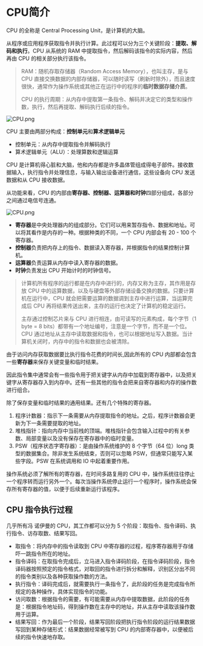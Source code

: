 # CPU简介

CPU 的全称是 Central Processing Unit，是计算机的大脑。

从程序或应用程序获取指令并执行计算。此过程可以分为三个关键阶段：**提取、解码和执行**。CPU 从系统的 RAM 中提取指令，然后解码该指令的实际内容，然后再由 CPU 的相关部分执行该指令。

> RAM：随机存取存储器（Random Access Memory），也叫主存，是与 CPU 直接交换数据的内部存储器，可以随时读写（刷新时除外），而且速度很快，通常作为操作系统或其他正在运行中的程序的**临时数据存储介质**。
>
> CPU 的执行周期：从内存中提取第一条指令、解码并决定它的类型和操作数，执行，然后再提取、解码执行后续的指令。

![CPU.png](http://www.qxnekoo.cn:8888/images/2020/08/11/CPU.png)



CPU 主要由两部分构成：**控制单元**和**算术逻辑单元**

- 控制单元：从内存中提取指令并解码执行
- 算术逻辑单元（ALU）：处理算数和逻辑运算

CPU 是计算机得心脏和大脑，他和内存都是许多晶体管组成得电子部件。接收数据输入，执行指令并处理信息，与输入输出设备进行通信，这些设备向 CPU 发送数据和从 CPU 接收数据。

从功能来看，CPU 的内部由**寄存器、控制器、运算器和时钟**四部分组成，各部分之间通过电信号连通。

![CPU.png](http://www.qxnekoo.cn:8888/images/2020/08/12/CPU.png)

- **寄存器**是中央处理器内的组成部分。它们可以用来暂存指令、数据和地址。可以将其看作是内存的一种。根据种类的不同，一个 CPU 内部会有 20 - 100 个寄存器。
- **控制器**负责把内存上的指令、数据读入寄存器，并根据指令的结果控制计算机。
- **运算器**负责运算从内存中读入寄存器的数据。
- **时钟**负责发出 CPU 开始计时的时钟信号。

> 计算机所有程序的运行都是在内存中进行的，内存又称为主存，其作用是存放 CPU 中的运算数据，以及与硬盘等外部存储设备交换的数据。只要计算机在运行中，CPU 就会把需要运算的数据调到主存中进行运算，当运算完成后 CPU 再将结果传送出来，主存的运行也决定了计算机的稳定运行。
>
> 主存通过控制芯片来与 CPU 进行相连，由可读写的元素构成，每个字节（1 byte = 8 bits）都带有一个地址编号，注意是一个字节，而不是一个位。CPU 通过地址从主存中读取数据和指令，也可以根据地址写入数据。当计算机关闭时，内存中的指令和数据也会被清除。

由于访问内存获取数据要比执行指令花费的时间长,因此所有的 CPU 内部都会包含一些**寄存器**来保存关键变量和临时结果。

因此指令集中通常会有一些指令用于把关键字从内存中加载到寄存器中，以及把关键字从寄存器存入到内存中。还有一些其他的指令会把来自寄存器和内存的操作数进行组合。

除了保存变量和临时结果的通用结果。还有几个特殊的寄存器。

1. 程序计数器：指示下一条需要从内存提取指令的地址。之后，程序计数器会更新为下一条需要提取的地址。
2. 堆栈指针：指向内存中当前栈的顶端。堆栈指针会包含输入过程中的有关参数、局部变量以及没有保存在寄存器中的临时变量。
3. PSW（程序状态字寄存器）：是由操作系统维护的 8 个字节（64 位）long 类型的数据集合。除非发生系统结束，否则可以忽略 PSW，但通常只能写入某些字段。PSW 在系统调用和 IO 中起着重要作用。

操作系统必须了解所有的寄存器，在时间多路复用的 CPU 中，操作系统往往停止一个程序转而运行另外一个。每次当操作系统停止运行一个程序时，操作系统会保存所有寄存器的值，以便于后续重新运行该程序。

## CPU 指令执行过程

几乎所有冯 诺伊曼的 CPU，其工作都可以分为 5 个阶段：取指令、指令译码、执行指令、访存取数、结果写回。

- 取指令：将内存中的指令读取到 CPU 中寄存器的过程，程序寄存器用于存储吓一跳指令所在的地址。
- 指令译码：在取指令完成后，立马进入指令译码阶段，在指令译码阶段，指令译码器按照预定的指令格式，对取回的指令进行拆分和解释，识别区分出不同的指令类别以及各种获取操作数的方法。
- 执行指令：译码完成后，就需要执行一条指令了，此阶段的任务是完成指令所规定的各种操作，具体实现指令的功能。
- 访问取数：根据指令的需要，有可能需要从内存中提取数据，此阶段的任务是：根据指令地址码，得到操作数在主存中的地址，并从主存中读取该操作数用于运算。
- 结果写回：作为最后一个阶段，结果写回阶段把执行指令阶段的运行结果数据写回到某种存储形式：结果数据经常被写到 CPU 的内部寄存器中，以便被后续的指令快速地存取。

















